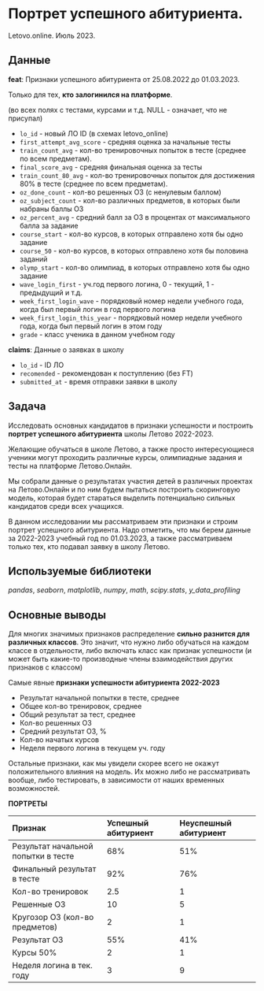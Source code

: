 # Портрет успешного абитуриента.

Letovo.online. Июль 2023.

## Данные

__feat__: Признаки успешного абитуриента от 25.08.2022 до 01.03.2023. 

Только для тех, __кто залогинился на платформе__.

(во всех полях с тестами, курсами и т.д. NULL - означает, что не присупал)

- `lo_id` - новый ЛО ID (в схемах letovo_online) 
- `first_attempt_avg_score` - средняя оценка за начальные тесты
- `train_count_avg` - кол-во тренировочных попыток в тесте (среднее по всем предметам).
- `final_score_avg` - средняя финальная оценка за тесты
- `train_count_80_avg` - кол-во тренировочных попыток для достижения 80% в тесте (среднее по всем предметам). 
- `oz_done_count` - кол-во решенных ОЗ (с ненулевым баллом)
- `oz_subject_count` - кол-во различных предметов, в которых были набраны баллы ОЗ
- `oz_percent_avg` - средний балл за ОЗ в процентах от максимального балла за задание
- `course_start` - кол-во курсов, в которых отправлено хотя бы одно задание
- `course_50` - кол-во курсов, в которых отправлено хотя бы половина заданий
- `olymp_start` - кол-во олимпиад, в которых отправлено хотя бы одно задание
- `wave_login_first` - уч.год первого логина, 0 - текущий, 1 - предыдущий и т.д.
- `week_first_login_wave` - порядковый номер недели учебного года, когда был первый логин в год первого логина
- `week_first_login_this_year` - порядковый номер недели учебного года, когда был первый логин в этом году
- `grade` - класс ученика в данном учебном году

__claims__: Данные о заявках в школу

- `lo_id` - ID ЛО
- `recomended` - рекомендован к поступлению (без FT)
- `submitted_at` - время отправки заявки в школу


## Задача

Исследовать основных кандидатов в признаки успешности и построить __портрет успешного абитуриента__ школы Летово 2022-2023.

Желающие обучаться в школе Летово, а также просто интересующиеся ученики могут проходить различные курсы, олимпиадные задания и тесты на платформе Летово.Онлайн. 

Мы собрали данные о результатах участия детей в различных проектах на Летово.Онлайн и по ним будем пытаться построить скоринговую модель, которая будет стараться выделить потенциально сильных кандидатов среди всех учащихся.

В данном исследовании мы рассматриваем эти признаки и строим портрет успешного абитуриента. Надо отметить, что мы берем данные за 2022-2023 учебный год по 01.03.2023, а также рассматриваем только тех, кто подавал заявку в школу Летово.

## Используемые библиотеки
*pandas*, *seaborn*, *matplotlib*, *numpy*, *math*, *scipy.stats*, *y_data_profiling*

## Основные выводы

Для многих значимых признаков распределение __сильно разнится для различных классов__. Это значит, что нужно либо обучаться на каждом классе в отдельности, либо включать класс как признак успешности (и может быть какие-то производные члены взаимодействия других признаков с классом)

Самые явные __признаки успешности абитуриента 2022-2023__

- Результат начальной попытки в тесте, среднее
- Общее кол-во тренировок, среднее
- Общий результат за тест, среднее
- Кол-во решенных ОЗ
- Средний результат ОЗ, %
- Кол-во начатых курсов
- Неделя первого логина в текущем уч. году

Остальные признаки, как мы увидели скорее всего не окажут положительного влияния на модель. Их можно либо не рассматривать вообще, либо тестировать, в зависимости от наших временных возможностей.

__ПОРТРЕТЫ__

|Признак|Успешный абитуриент|Неуспешный абитуриент|
|:---|:---|:---|
|Результат начальной попытки в тесте|68%|51%|
|Финальный результат в тесте|92%|76%|
|Кол-во тренировок|2.5|1|
|Решенные ОЗ|10|5|
|Кругозор ОЗ (кол-во предметов)|2|1|
|Результат ОЗ|55%|41%|
|Курсы 50%|2|1|
|Неделя логина в тек. году|3|9|